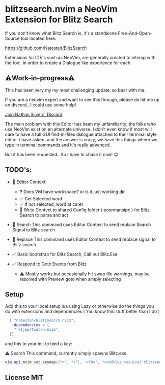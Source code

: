 # blitzsearch.nvim a NeoVim Extension for Blitz Search

If you don't know what Blitz Search is, it's a standalone Free-And-Open-Source tool located here:

https://github.com/Natestah/BlitzSearch

Extensions for IDE's such as NeoVim, are generally created to interop with the tool, in order to create a Dialogue like experience for each.

## ⚠️Work-in-progress⚠️

This has been very my my most challenging update, so bear with me. 

If you are a neovim expert and want to see this through, please do hit me up on discord.. I could use some help!

[Join Nathan Silvers' Discord](https://discord.com/invite/UYPwQY9ngm)


The main problem with this Editor has been my unfamiliarity, the folks who use NeoVim exist on an alternate universe.  I don't even know if most will care to have a full GUI find-in-files dialogue attached to their terminal style editor. I have asked, and the answer is crazy, we have this things where we type in terminal commands and it's really advanced.

But it has been requested.. So I have to chase it now! 😊



## TODO's:
* 🔲 Editor Context
  * ❓ Does VM have workspace? or is it just working dir
  * ✅ Get Selected word
  * ✅ If not selected, word at caret
  * 🔲 Write Context to shared Config folder ( poormansipc ) for Blitz Search to parse and act 
* 🔲 Search This command uses Editor Context to send replace Search Signal to Blitz search
* 🔲 Replace This command uses Editor Context to send replace signal to Blitz search

* ✅ Basic bootstrap for Blitz Search, Call out Blitz.Exe
* ✅ Respond to Goto Events from Blitz
  * ⚠️ Mostly works but occasionally hit swap file warnings, may be resolved with Preview goto when simply selecting

## Setup

Add this to your local setup lua using Lazy or otherwise do the things you do with extensions and dependencies ( You know this stuff better than I do )


```lua
  { "natestah/blitzsearch.nvim", 
    dependencies = {
    "rktjmp/fwatch.nvim",
  }},
```

and this to your init to bind a key:

⚠️ Search This command, currently simply spawns Blitz.exe.

```lua
vim.api.nvim_set_keymap({"n", "v"}, '<F8>', "<cmd>lua require('blitzsearch/searchthis').searchthis()<CR>", { noremap = true, silent = true })
```



## License MIT
